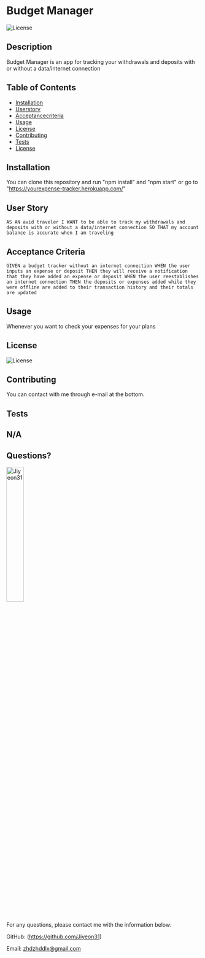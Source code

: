 # Budget Manager 
  ![License](https://img.shields.io/badge/License-MIT-yellow.svg)
  
  ## Description 
  
  Budget Manager is an app for tracking your withdrawals and deposits with or without a data/internet connection
  
  ## Table of Contents
  * [Installation](#installation)
  * [Userstory](#userstory)
  * [Acceptancecriteria](#acceptancecriteria)
  * [Usage](#usage)
  * [License](#license)
  * [Contributing](#contributing)
  * [Tests](#tests)
  * [License](#license)
  
  ## Installation
  
  You can clone this repository and run "npm install" and "npm start" or go to "https://yourexpense-tracker.herokuapp.com/"
  
  ## User Story
  
  `AS AN avid traveler
   I WANT to be able to track my withdrawals and deposits with or without a data/internet connection
   SO THAT my account balance is accurate when I am traveling`
   
  ## Acceptance Criteria
  
  `GIVEN a budget tracker without an internet connection
   WHEN the user inputs an expense or deposit
   THEN they will receive a notification that they have added an expense or deposit
   WHEN the user reestablishes an internet connection
   THEN the deposits or expenses added while they were offline are added to their transaction history and their totals are updated`
   
  ## Usage 
  
  Whenever you want to check your expenses for your plans
    
  ## License
    
  ![License](https://img.shields.io/badge/License-MIT-yellow.svg)
  
  
  ## Contributing
  
  You can contact with me through e-mail at the bottom.
  
  ## Tests
  
  N/A
  ---
  
  ## Questions?
  <img src="https://avatars.githubusercontent.com/u/94870473?v=4" alt="Jiyeon31" width="30%" height="30%" />
  
  For any questions, please contact me with the information below:
 
  GitHub: (https://github.com/Jiyeon31)<br />

  
  Email: zhdzhddlx@gmail.com
  
